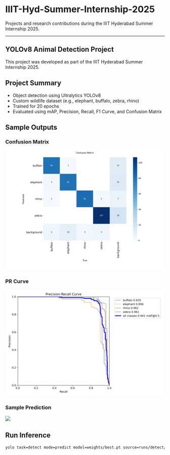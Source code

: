 # IIIT-Hyd-Summer-Internship-2025

Projects and research contributions during the IIIT Hyderabad Summer Internship 2025.

---

## YOLOv8 Animal Detection Project

This project was developed as part of the IIIT Hyderabad Summer Internship 2025.

## Project Summary
- Object detection using Ultralytics YOLOv8
- Custom wildlife dataset (e.g., elephant, buffalo, zebra, rhino)
- Trained for 20 epochs
- Evaluated using mAP, Precision, Recall, F1 Curve, and Confusion Matrix

## Sample Outputs

### Confusion Matrix
![Confusion Matrix](runs/detect/train/images/confusion_matrix.png)

### PR Curve
![PR Curve](runs/detect/train/images/PR_curve.png)

### Sample Prediction
<img src="runs/detect/train/images/value_batch1_labels.jpg" width="300"/>

## Run Inference

```bash
yolo task=detect mode=predict model=weights/best.pt source=runs/detect/train/images/value_batch1_labels.jpg
